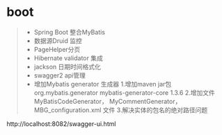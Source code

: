 # boot
>*  Spring Boot 整合MyBatis
>* 数据源Druid 监控
>* PageHelper分页
>* Hibernate validator 集成
>* jackson 日期时间格式化
>* swagger2 api管理
>* 增加Mybatis generator 生成器
    1.增加maven jar包
           <dependency>
       			<groupId>org.mybatis.generator</groupId>
       			<artifactId>mybatis-generator-core</artifactId>
       			<version>1.3.6</version>
       		</dependency>
    2.增加文件MyBatisCodeGenerator， MyCommentGenerator，MBG_configuration.xml
       文件
    3.解决实体的包名的绝对路径问题
       
       
http://localhost:8082/swagger-ui.html
